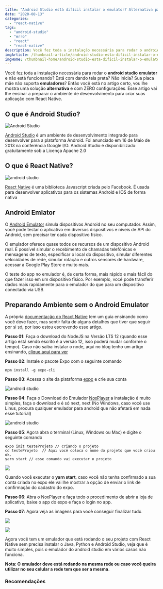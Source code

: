 ```yaml
---
title: "Android Studio está difícil instalar o emulator? Alternativa para Preparando ambiente para criar aplicativos com React Native"
date: "2020-08-13"
categories: 
  - "react-native"
tags: 
  - "android-studio"
  - "erro"
  - "react"
  - "react-native"
description: Você fez toda a instalação necessária para rodar o android studio emulator e não está funcionando? Está com dando tela preta? Não inicia? Sua placa mãe não suporta emuladores? Então você está no artigo certo, vou lhe mostra uma solução alternativa e com ZERO configurações. Esse artigo vai lhe ensinar a preparar o ambiente de desenvolvimento para criar suas aplicação com React Native.
imgArticle: /thumbnail-article/android-studio-esta-dificil-instalar-o-emulator.png
imgHome: /thumbnail-home/android-studio-esta-dificil-instalar-o-emulator.png
---
```


Você fez toda a instalação necessária para rodar o **android studio emulator** e não está funcionando? Está com dando tela preta? Não inicia? Sua placa mãe não suporta **emuladores**? Então você está no artigo certo, vou lhe mostra uma solução **alternativa** e com ZERO configurações. Esse artigo vai lhe ensinar a preparar o ambiente de desenvolvimento para criar suas aplicação com React Native.

## O que é Android Studio?

![Android Studio](/uploads/2020/08/Android-studio2-1.png)

[Android Studio](https://developer.android.com/studio) é um ambiente de desenvolvimento integrado para desenvolver para a plataforma Android. Foi anunciado em 16 de Maio de 2013 na conferência Google I/O. Android Studio é disponibilizado gratuitamente sob a Licença Apache 2.0

## O que é React Native?

![android studio](/uploads/2020/08/React-native-300x185.png)

[React Native](https://reactnative.dev/) é uma biblioteca Javascript criada pelo Facebook. É usada para desenvolver aplicativos para os sistemas Android e IOS de forma nativa

## Android Emlator

O [Android Emulator](https://developer.android.com/studio/run/emulator?hl=en) simula dispositivos Android no seu computador. Assim, você pode testar o aplicativo em diversos dispositivos e níveis de API do Android, sem precisar ter cada dispositivo físico.

O emulador oferece quase todos os recursos de um dispositivo Android real. É possível simular o recebimento de chamadas telefônicas e mensagens de texto, especificar o local do dispositivo, simular diferentes velocidades de rede, simular rotação e outros sensores de hardware, acessar a Google Play Store e muito mais.

O teste do app no emulador é, de certa forma, mais rápido e mais fácil do que fazer isso em um dispositivo físico. Por exemplo, você pode transferir dados mais rapidamente para o emulador do que para um dispositivo conectado via USB.

## Preparando Ambiente sem o Android Emulator

A própria [documentação do React Native](https://reactnative.dev/docs/environment-setup) tem um guia ensinando como você deve fazer, mas sentir falta de alguns detalhes que tiver que seguir por si só, por isso estou escrevendo esse artigo.

**Passo 01**: Faça o download do NodeJS na Versão LTS 12 (quando esse artigo está sendo escrito é a versão 12, isso poderá mudar conforme o tempo). Caso não saiba instalar o node, aqui no blog tenho um artigo ensinando, [clique aqui para ver](/instalando-nodejs-no-manjaro/)

**Passo 02**: Instale o pacote Expo com o seguinte comando

```
npm install -g expo-cli
```

**Passo 03**: Acessa o site da plataforma [expo](https://expo.io) e crie sua conta

![android studio](/uploads/2020/08/criando-conta-expo-1024x550.png)

**Passo 04**: Faça o Download do Emulador [NoxPlayer](https://pt.bignox.com/) a instalação é muito simples, faça o download e é só next, next (No Windows, caso você use Linus, procura qualquer emulador para android que não afetará em nada esse tutorial)

![android studio](/uploads/2020/08/NoxPlayer-1024x524.jpg)

**Passo 05**: Agora abra o terminal (Linux, Windows ou Mac) e digite o seguinte comando

```
expo init testeProjeto // criando o projeto
cd testeProjeto  // Aqui você coloca o nome do projeto que você criou ok.
yarn start // esse comando vai executar o projeto
```

![](/uploads/2020/08/criando-projeto-1024x561.png)

Quando você executar o **yarn start**, caso você não tenha confirmado a sua conta criada no expo ele vai lhe mostrar a opção de enviar o link de confirmação do cadastro do expo.

**Passo 06**: Abra o NoxPlayer e faça todo o procedimento de abrir a loja de aplicativo, baixe o app do expo e faça o login no app.

**Passo 07**: Agora veja as imagens para você conseguir finalizar tudo.

![](/uploads/2020/08/passos123-1024x548.png)

![](/uploads/2020/08/passos-4444-1024x482.png)

Agora você tem um emulador que está rodando o seu projeto com React Native sem precisa instalar o Java, Python e Android Studio, veja que é muito simples, pois o emulador do android studio em vários casos não funciona.

**Nota: O emulador deve está rodando na mesma rede ou caso você queira utilizar no seu celular a rede tem que ser a mesma.**

### Recomendações
